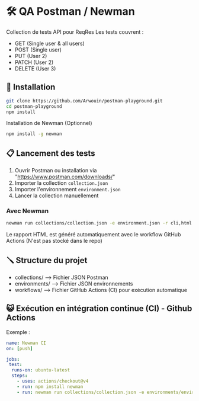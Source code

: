 # 🛠️ QA Postman / Newman
Collection de tests API pour ReqRes
Les tests couvrent : 
- GET (Single user & all users)
- POST (Single user)
- PUT (User 2)
- PATCH (User 2)
- DELETE (User 3)


## 📁 Installation
```bash
git clone https://github.com/Arwouin/postman-playground.git
cd postman-playground
npm install
```

Installation de Newman (Optionnel)
```bash
npm install -g newman
```

## 📋 Lancement des tests
1. Ouvrir Postman ou installation via "https://www.postman.com/downloads/"
2. Importer la collection `collection.json`
3. Importer l'environnement `environment.json`
4. Lancer la collection manuellement

### Avec Newman
```bash
newman run collections/collection.json -e environment.json -r cli,html
```
Le rapport HTML est généré automatiquement avec le workflow GitHub Actions (N'est pas stocké dans le repo)


## 🪛 Structure du projet
- collections/ --> Fichier JSON Postman
- environments/ --> Fichier JSON environnements
- workflows/ --> Fichier GitHub Actions (CI) pour exécution automatique


## 😺 Exécution en intégration continue (CI) - Github Actions
Exemple : 
```yaml
name: Newman CI
on: [push]

jobs:
 test:
  runs-on: ubuntu-latest
  steps:
    - uses: actions/checkout@v4
    - run: npm install newman
    - run: newman run collections/collection.json -e environments/environment.json -r cli,html
```

